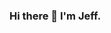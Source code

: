 ### Hi there 👋 I'm Jeff.

<!--
**bat-kryptonyte/bat-kryptonyte** is a ✨ _special_ ✨ repository because its `README.md` (this file) appears on your GitHub profile.

[![Jeffrey's GitHub stats](https://github-readme-stats.vercel.app/api?username=bat-kryptonyte)](https://github.com/anuraghazra/github-readme-stats)
